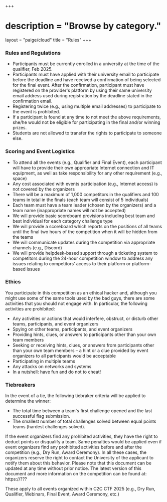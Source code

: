 +++
# description = "Browse by category."
layout = "paige/cloud"
title = "Rules"
+++

### Rules and Regulations

* Participants must be currently enrolled in a university at the time of the qualifier, Feb 2025.
* Participants must have applied with their university email to participate before the deadline and have received a confirmation of being selected for the final event. After the confirmation, participant must have registered on the provider's platform by using their same university email address used during registration by the deadline stated in the confirmation email.
* Registering twice (e.g., using multiple email addresses) to participate to the event is prohibited.
* If a participant is found at any time to not meet the above requirements, she/he would not be eligible for participating in the final and/or winning prizes.
* Students are not allowed to transfer the rights to participate to someone else.

### Scoring and Event Logistics

* To attend all the events (e.g., Qualifier and Final Event), each participant will have to provide their own appropriate Internet connection and IT equipment, as well as take responsibility for any other requirement (e.g., space)
* Any cost associated with events participation (e.g., Internet access) is not covered by the organizers
* There will be a maximum of 1,000 competitors in the qualifiers and 100 teams in total in the finals (each team will consist of 5 individuals)
* Each team must have a team leader (chosen by the organizers) and a team name (inappropriate names will not be accepted)
* We will provide basic scoreboard provisions including best team and best individual for each category challenge type
* We will provide a scoreboard which reports on the positions of all teams until the final two hours of the competition when it will be hidden from the teams
* We will communicate updates during the competition via appropriate channels (e.g., Discord)
* We will provide helpdesk-based support through a ticketing system to competitors during the 24-hour competition window to address any issues relating to competitors’ access to their platform or platform-based issues

### Ethics

You participate in this competition as an ethical hacker and, although you might use some of the same tools used by the bad guys, there are some activities that you should not engage with. In particular, the following activities are prohibited:

* Any activities or actions that would interfere, obstruct, or disturb other teams, participants, and event organizers
* Spying on other teams, participants, and event organizers
* Providing hints, clues, or answers to participants other than your own team members
* Seeking or receiving hints, clues, or answers from participants other than your own team members – a hint or a clue provided by event organizers to all participants would be acceptable
* Participating in multiple teams
* Any attacks on networks and systems
* In a nutshell: have fun and do not to cheat!

### Tiebreakers

In the event of a tie, the following tiebraker criteria will be applied to determine the winner:

* The total time between a team's first challenge opened and the last successful flag submission.
* The smallest number of total challenges solved between equal points teams (hardest challenges solved).

If the event organizers find any prohibited activities, they have the right to deduct points or disqualify a team. Same penalties would be applied even if event organizers find any prohibited activities before and after the competition (e.g., Dry Run, Award Ceremony). In all these cases, the organizers reserve the right to contact the University of the applicant to notify them about this behavior. Please note that this document can be updated at any time without prior notice. The latest version of this document and more information on the competition can be found at: https://???

These apply to all events organized within C2C CTF 2025 (e.g., Dry Run, Qualifier, Webinars, Final Event, Award Ceremony, etc.)